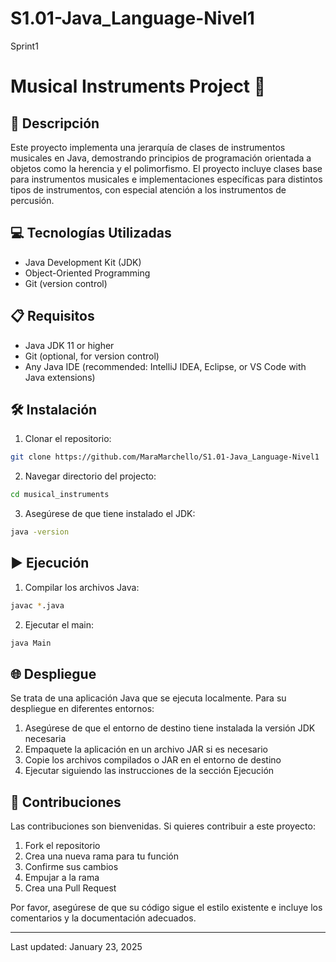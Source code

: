 # S1.01-Java_Language-Nivel1
Sprint1
# Musical Instruments Project 🎵

## 📄 Descripción 

Este proyecto implementa una jerarquía de clases de instrumentos musicales en Java, demostrando principios de programación orientada a objetos como la herencia y el polimorfismo. El proyecto incluye clases base para instrumentos musicales e implementaciones específicas para distintos tipos de instrumentos, con especial atención a los instrumentos de percusión.

## 💻 Tecnologías Utilizadas

- Java Development Kit (JDK)
- Object-Oriented Programming
- Git (version control)

## 📋 Requisitos

- Java JDK 11 or higher
- Git (optional, for version control)
- Any Java IDE (recommended: IntelliJ IDEA, Eclipse, or VS Code with Java extensions)

## 🛠️ Instalación

1. Clonar el repositorio:
```bash
git clone https://github.com/MaraMarchello/S1.01-Java_Language-Nivel1
```

2. Navegar directorio del projecto:
```bash
cd musical_instruments
```

3. Asegúrese de que tiene instalado el JDK:
```bash
java -version
```

## ▶️ Ejecución

1. Compilar los archivos Java:
```bash
javac *.java
```

2. Ejecutar el main:
```bash
java Main
```

## 🌐 Despliegue

Se trata de una aplicación Java que se ejecuta localmente. Para su despliegue en diferentes entornos:

1. Asegúrese de que el entorno de destino tiene instalada la versión JDK necesaria
2. Empaquete la aplicación en un archivo JAR si es necesario
3. Copie los archivos compilados o JAR en el entorno de destino
4. Ejecutar siguiendo las instrucciones de la sección Ejecución

## 🤝 Contribuciones

Las contribuciones son bienvenidas. Si quieres contribuir a este proyecto:

1. Fork el repositorio
2. Crea una nueva rama para tu función
3. Confirme sus cambios
4. Empujar a la rama
5. Crea una Pull Request

Por favor, asegúrese de que su código sigue el estilo existente e incluye los comentarios y la documentación adecuados.

---
Last updated: January 23, 2025
